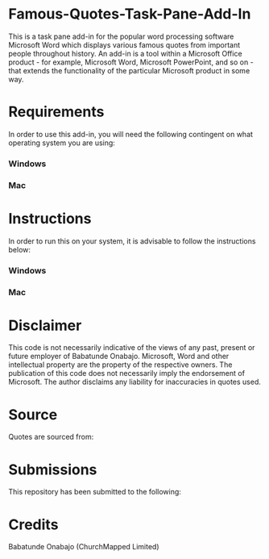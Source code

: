 # Famous-Quotes-Task-Pane-Add-In
This is a task pane add-in for the popular word processing software Microsoft Word which displays various famous quotes from important people throughout history. An add-in is a tool within a Microsoft Office product - for example, Microsoft Word, Microsoft PowerPoint, and so on - that extends the functionality of the particular Microsoft product in some way. 

# Requirements
In order to use this add-in, you will need the following contingent on what operating system you are using:

### Windows

### Mac

# Instructions
In order to run this on your system, it is advisable to follow the instructions below:

### Windows

### Mac

# Disclaimer
This code is not necessarily indicative of the views of any past, present or future employer of Babatunde Onabajo. Microsoft, Word and other intellectual property are the property of the respective owners. The publication of this code does not necessarily imply the endorsement of Microsoft. The author disclaims any liability for inaccuracies in quotes used.

# Source
Quotes are sourced from: 

# Submissions
This repository has been submitted to the following:

# Credits
Babatunde Onabajo (ChurchMapped Limited)
